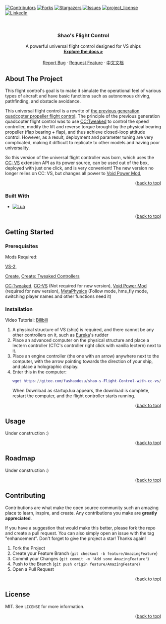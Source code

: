 <a id="readme-top"></a>
[![Contributors][contributors-shield]][contributors-url]
[![Forks][forks-shield]][forks-url]
[![Stargazers][stars-shield]][stars-url]
[![Issues][issues-shield]][issues-url]
[![project_license][license-shield]][license-url]
[![LinkedIn][linkedin-shield]][linkedin-url]



<!-- PROJECT LOGO -->
<br />
<div align="center">
  <a href="https://github.com/super95shao/shao-s-Flight-Control-with-cc-vs">
  <!--此处缺个logo :)
    <img src="images/logo.png" alt="Logo" width="80" height="80">
    !-->
  </a>

<h3 align="center">Shao's Flight Control</h3>

  <p align="center">
    A powerful universal flight control designed for VS ships
    <br />
    <a href="https://github.com/super95shao/shao-s-Flight-Control-with-cc-vs"><strong>Explore the docs »</strong></a>
    <br />
    <br />
    <a href="https://github.com/super95shao/shao-s-Flight-Control-with-cc-vs/issues/new">Report Bug</a>
    ·
    <a href="https://github.com/super95shao/shao-s-Flight-Control-with-cc-vs/issues/new">Request Feature</a>
    ·
    <a href="">中文文档</a>
  </p>
</div>

<!-- ABOUT THE PROJECT -->
## About The Project
<!--
此处缺张飞控的帅照 :)
[![Product Name Screen Shot][product-screenshot]](https://example.com)
下面翻译是百度机翻 + 手改，如有问题请指正 :)
!-->
This flight control's goal is to make it simulate the operational feel of various types of aircraft and have basic functions such as autonomous driving, pathfinding, and obstacle avoidance.

This universal flight control is a rewrite of [the previous generation quadcopter propeller flight control](https://github.com/BetaFoprhoton/shao-s-Flight-Control-with-cc-vs/tree/oldVersion).
The principle of the previous generation quadcopter flight control was to use [CC:Tweaked](https://github.com/cc-tweaked/CC-Tweaked) to control the speed controller, modify the lift and reverse torque brought by the physical bearing propeller (flap bearing + flap), and thus achieve closed-loop attitude control.
However, as a result, deployment and parameter tuning are very complicated, making it difficult to replicate to other models and having poor universality.

So this version of the universal flight controller was born, which uses the [CC: VS](https://github.com/TechTastic/CC-VS) extension API as its power source, can be used out of the box, deployed with just one click, and is very convenient!
The new version no longer relies on CC: VS, but changes all power to [Void Power Mod](https://github.com/dfdyz/VoidPowerMod),


<p align="right">(<a href="#readme-top">back to top</a>)</p>

### Built With

* [![Lua][Lua]][Lua-url]

<p align="right">(<a href="#readme-top">back to top</a>)</p>


<!-- GETTING STARTED -->
## Getting Started

### Prerequisites
Mods Required:

[VS-2](https://github.com/ValkyrienSkies/Valkyrien-Skies-2),

[Create](https://github.com/Creators-of-Create/Create),
[Create: Tweaked Controllers](https://github.com/getItemFromBlock/Create-Tweaked-Controllers)

[CC:Tweaked](https://github.com/cc-tweaked/CC-Tweaked),
[CC-VS](https://github.com/TechTastic/CC-VS) (Not required for new version),
[Void Power Mod](https://github.com/dfdyz/VoidPowerMod) (required for new version),
[MetaPhysics](https://github.com/KallenPeng/MetaPhysics) (Follow mode, hms_fly mode, switching player names and other functions need it)
### Installation
Video Tutorial: [Bilibili](https://www.bilibili.com/video/BV1p1qBY7E2z/)

1. A physical structure of VS (ship) is required, and  there cannot be any other controllers on it, such as [Eureka](https://github.com/ValkyrienSkies/Eureka)'s rudder
2. Place an advanced computer on the physical structure and place a lectern controller (CTC's controller right click with vanilla lectern) next to it.
3. Place an engine controller (the one with an arrow) anywhere next to the computer, with the arrow pointing towards the direction of your ship, and place a holographic display.
4. Enter this in the computer:
   ```lua
   wget https://gitee.com/fashaodesu/shao-s-Flight-Control-with-cc-vs/raw/main/newVersion/startup.lua
   ```
   When Download as startup.lua appears, the download is complete, restart the computer, and the flight controller starts running.

<p align="right">(<a href="#readme-top">back to top</a>)</p>



<!-- USAGE EXAMPLES -->
## Usage
Under construction :)
<!--
未完待续
_For more examples, please refer to the [Documentation](https://example.com)_
!-->

<p align="right">(<a href="#readme-top">back to top</a>)</p>



<!-- ROADMAP -->
## Roadmap
Under construction :)
<!--
开发路径规划
- [ ] Feature 1
- [ ] Feature 2
- [ ] Feature 3
    - [ ] Nested Feature

See the [open issues](https://github.com/github_username/repo_name/issues) for a full list of proposed features (and known issues).
<!-->
<p align="right">(<a href="#readme-top">back to top</a>)</p>


<!-- CONTRIBUTING -->
## Contributing

Contributions are what make the open source community such an amazing place to learn, inspire, and create. Any contributions you make are **greatly appreciated**.

If you have a suggestion that would make this better, please fork the repo and create a pull request. You can also simply open an issue with the tag "enhancement".
Don't forget to give the project a star! Thanks again!

1. Fork the Project
2. Create your Feature Branch (`git checkout -b feature/AmazingFeature`)
3. Commit your Changes (`git commit -m 'Add some AmazingFeature'`)
4. Push to the Branch (`git push origin feature/AmazingFeature`)
5. Open a Pull Request

<p align="right">(<a href="#readme-top">back to top</a>)</p>

<!--
### Top contributors:

<a href="https://github.com/github_username/repo_name/graphs/contributors">
  <img src="https://contrib.rocks/image?repo=github_username/repo_name" alt="contrib.rocks image" />
</a>
!-->



<!-- LICENSE -->
## License

MIT. See `LICENSE` for more information.

<p align="right">(<a href="#readme-top">back to top</a>)</p>



<!-- CONTACT -->
<!--
## Contact

Your Name - [@twitter_handle](https://twitter.com/twitter_handle) - email@email_client.com

Project Link: [https://github.com/github_username/repo_name](https://github.com/github_username/repo_name)

<p align="right">(<a href="#readme-top">back to top</a>)</p>



## Acknowledgments

* []()
* []()
* []()

<p align="right">(<a href="#readme-top">back to top</a>)</p>
-->

[contributors-shield]: https://img.shields.io/github/contributors/super95shao/shao-s-Flight-Control-with-cc-vs.svg?style=for-the-badge
[contributors-url]: https://github.com/super95shao/shao-s-Flight-Control-with-cc-vs/graphs/contributors
[forks-shield]: https://img.shields.io/github/forks/super95shao/shao-s-Flight-Control-with-cc-vs.svg?style=for-the-badge
[forks-url]: https://github.com/super95shao/shao-s-Flight-Control-with-cc-vs/network/members
[stars-shield]: https://img.shields.io/github/stars/super95shao/shao-s-Flight-Control-with-cc-vs.svg?style=for-the-badge
[stars-url]: https://github.com/super95shao/shao-s-Flight-Control-with-cc-vs/stargazers
[issues-shield]: https://img.shields.io/github/issues/super95shao/shao-s-Flight-Control-with-cc-vs.svg?style=for-the-badge
[issues-url]: https://github.com/super95shao/shao-s-Flight-Control-with-cc-vs/issues
[license-shield]: https://img.shields.io/github/license/super95shao/shao-s-Flight-Control-with-cc-vs.svg?style=for-the-badge
[license-url]: https://github.com/super95shao/shao-s-Flight-Control-with-cc-vs/blob/master/LICENSE.txt
[linkedin-shield]: https://img.shields.io/badge/-LinkedIn-black.svg?style=for-the-badge&logo=linkedin&colorB=555
[linkedin-url]: https://linkedin.com/in/linkedin_username
[product-screenshot]: images/screenshot.png

[Lua]: https://img.shields.io/badge/lua-20232A?style=for-the-badge&logo=lua&logoColor=61DAFB
[Lua-url]: https://www.lua.org/
